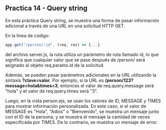 ## Practica 14 - Query string

En esta práctica Query string, se muestra una forma de pasar información adicional a través de una URL en una solicitud HTTP GET.

En la línea de código:

```js
app.get("/person/:id", (req, res) => {...}
```

del archivo server.js, la ruta utiliza un parámetro de ruta llamado id, lo que significa que cualquier valor que se pase después de /person/ será asignado al objeto req.params.id de la solicitud.

Además, se pueden pasar parámetros adicionales en la URL utilizando la sintaxis **?clave=valor**. Por ejemplo, si la URL es **/person/123?message=hola&times=3**, entonces el valor de req.query.message será "hola" y el valor de req.query.times será "3".

Luego, en la vista person.ejs, se usan los valores de ID, MESSAGE y TIMES para mostrar información personalizada. En este caso, si el valor de MESSAGE es "Hola", "Adios" o "Bienvenido", se muestra un mensaje junto con el ID de la persona, y se muestra el mensaje la cantidad de veces especificada por TIMES. De lo contrario, se muestra un mensaje de error.
